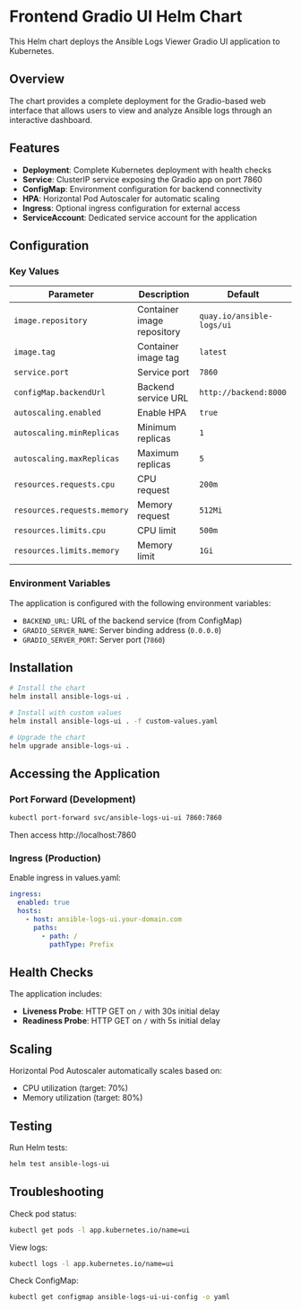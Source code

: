 # Frontend Gradio UI Helm Chart

This Helm chart deploys the Ansible Logs Viewer Gradio UI application to Kubernetes.

## Overview

The chart provides a complete deployment for the Gradio-based web interface that allows users to view and analyze Ansible logs through an interactive dashboard.

## Features

- **Deployment**: Complete Kubernetes deployment with health checks
- **Service**: ClusterIP service exposing the Gradio app on port 7860
- **ConfigMap**: Environment configuration for backend connectivity
- **HPA**: Horizontal Pod Autoscaler for automatic scaling
- **Ingress**: Optional ingress configuration for external access
- **ServiceAccount**: Dedicated service account for the application

## Configuration

### Key Values

| Parameter | Description | Default |
|-----------|-------------|---------|
| `image.repository` | Container image repository | `quay.io/ansible-logs/ui` |
| `image.tag` | Container image tag | `latest` |
| `service.port` | Service port | `7860` |
| `configMap.backendUrl` | Backend service URL | `http://backend:8000` |
| `autoscaling.enabled` | Enable HPA | `true` |
| `autoscaling.minReplicas` | Minimum replicas | `1` |
| `autoscaling.maxReplicas` | Maximum replicas | `5` |
| `resources.requests.cpu` | CPU request | `200m` |
| `resources.requests.memory` | Memory request | `512Mi` |
| `resources.limits.cpu` | CPU limit | `500m` |
| `resources.limits.memory` | Memory limit | `1Gi` |

### Environment Variables

The application is configured with the following environment variables:

- `BACKEND_URL`: URL of the backend service (from ConfigMap)
- `GRADIO_SERVER_NAME`: Server binding address (`0.0.0.0`)
- `GRADIO_SERVER_PORT`: Server port (`7860`)

## Installation

```bash
# Install the chart
helm install ansible-logs-ui .

# Install with custom values
helm install ansible-logs-ui . -f custom-values.yaml

# Upgrade the chart
helm upgrade ansible-logs-ui .
```

## Accessing the Application

### Port Forward (Development)
```bash
kubectl port-forward svc/ansible-logs-ui-ui 7860:7860
```
Then access http://localhost:7860

### Ingress (Production)
Enable ingress in values.yaml:
```yaml
ingress:
  enabled: true
  hosts:
    - host: ansible-logs-ui.your-domain.com
      paths:
        - path: /
          pathType: Prefix
```

## Health Checks

The application includes:
- **Liveness Probe**: HTTP GET on `/` with 30s initial delay
- **Readiness Probe**: HTTP GET on `/` with 5s initial delay

## Scaling

Horizontal Pod Autoscaler automatically scales based on:
- CPU utilization (target: 70%)
- Memory utilization (target: 80%)

## Testing

Run Helm tests:
```bash
helm test ansible-logs-ui
```

## Troubleshooting

Check pod status:
```bash
kubectl get pods -l app.kubernetes.io/name=ui
```

View logs:
```bash
kubectl logs -l app.kubernetes.io/name=ui
```

Check ConfigMap:
```bash
kubectl get configmap ansible-logs-ui-ui-config -o yaml
```
